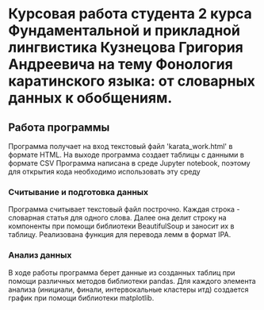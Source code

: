 # Курсовая работа студента 2 курса Фундаментальной и прикладной лингвистика Кузнецова Григория Андреевича на тему Фонология каратинского языка: от словарных данных к обобщениям.
## Работа программы
Программа получает на вход текстовый файл 'karata_work.html' в формате HTML.
На выходе программа создает таблицы с данными в формате CSV
Программа написана в среде Jupyter notebook, поэтому для открытия кода необходимо использовать эту среду
### Считывание и подготовка данных
Программа считывает текстовый файл построчно. Каждая строка - словарная статья для одного слова. Далее она делит строку на компоненты при помощи библиотеки BeautifulSoup и заносит их в таблицу. Реализована функция для перевода лемм в формат IPA.
### Анализ данных
В ходе работы программа берет данные из созданных таблиц при помощи различных методов библиотеки pandas. Для каждого элемента анализа (инициали, финали, интервокальные кластеры итд) создается график при помощи библиотеки matplotlib. 
